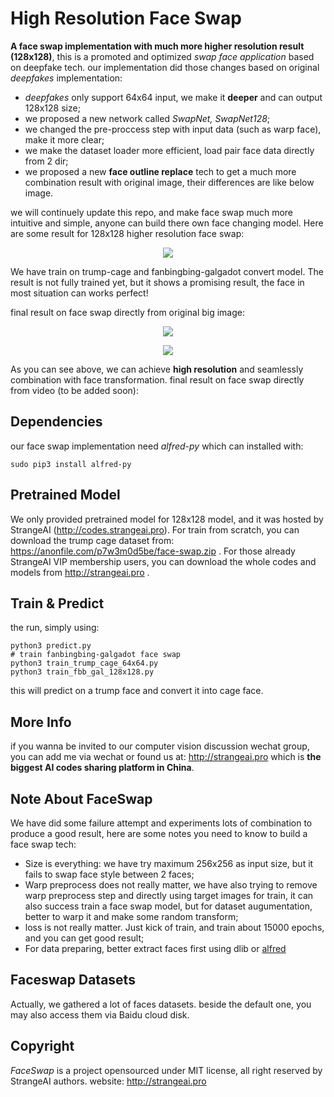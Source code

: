 # High Resolution Face Swap

**A face swap implementation with much more higher resolution result (128x128)**, this is a promoted and optimized *swap face application* based on deepfake tech. our implementation did those changes based on original *deepfakes* implementation:

- *deepfakes* only support 64x64 input, we make it **deeper** and can output 128x128 size;
- we proposed a new network called *SwapNet, SwapNet128*;
- we changed the pre-proccess step with input data (such as warp face), make it more clear;
- we make the dataset loader more efficient, load pair face data directly from 2 dir;
- we proposed a new **face outline replace** tech to get a much more combination result with
  original image, their differences are like below image.


we will continuely update this repo, and make face swap much more intuitive and simple, anyone can build there own face changing model. Here are some result for 128x128 higher resolution face swap:

<p align="center">
<img src="https://s2.ax1x.com/2019/02/01/k3uReA.png">    
</p>



We have train on trump-cage and fanbingbing-galgadot convert model. The result is not fully trained yet, but it shows a promising result, the face in most situation can works perfect!

final result on face swap directly from original big image:

<p align="center">
    <img src="https://s2.ax1x.com/2019/02/01/k30qoV.png">
</p>

<p align="center">
    <img src="https://s2.ax1x.com/2019/02/01/k3BCe1.png">
</p>



As you can see above, we can achieve **high resolution** and seamlessly combination with face transformation. final result on face swap directly from video (to be added soon):



## Dependencies

our face swap implementation need *alfred-py* which can installed with:

```
sudo pip3 install alfred-py
```

## Pretrained Model

We only provided pretrained model for 128x128 model, and it was hosted by StrangeAI (http://codes.strangeai.pro). For train from scratch, you can download the trump cage dataset from: https://anonfile.com/p7w3m0d5be/face-swap.zip .
For those already StrangeAI VIP membership users, you can download the whole codes and models from http://strangeai.pro . 


## Train & Predict

the run, simply using:

```
python3 predict.py
# train fanbingbing-galgadot face swap
python3 train_trump_cage_64x64.py
python3 train_fbb_gal_128x128.py
```

this will predict on a trump face and convert it into cage face.


## More Info

if you wanna be invited to our computer vision discussion wechat group, you can add me via wechat or found us at: http://strangeai.pro which is **the biggest AI codes sharing platform in China**.



## Note About FaceSwap

We have did some failure attempt and experiments lots of combination to produce a good result, here are some notes you need to know to build a face swap tech:

- Size is everything: we have try maximum 256x256 as input size, but it fails to swap face style between 2 faces;
- Warp preprocess does not really matter, we have also trying to remove warp preprocess step and directly using target images for train, it can also success train a face swap model, but for dataset augumentation, better to warp it and make some random transform;
- loss is not really matter. Just kick of train, and train about 15000 epochs, and you can get good result;
- For data preparing, better extract faces first using dlib or [alfred](http://github.com/jinfagang/alfred)




## Faceswap Datasets

Actually, we gathered a lot of faces datasets. beside the default one, you may also access them via Baidu cloud disk.



## Copyright

*FaceSwap* is a project opensourced under MIT license, all right reserved by StrangeAI authors. website: http://strangeai.pro